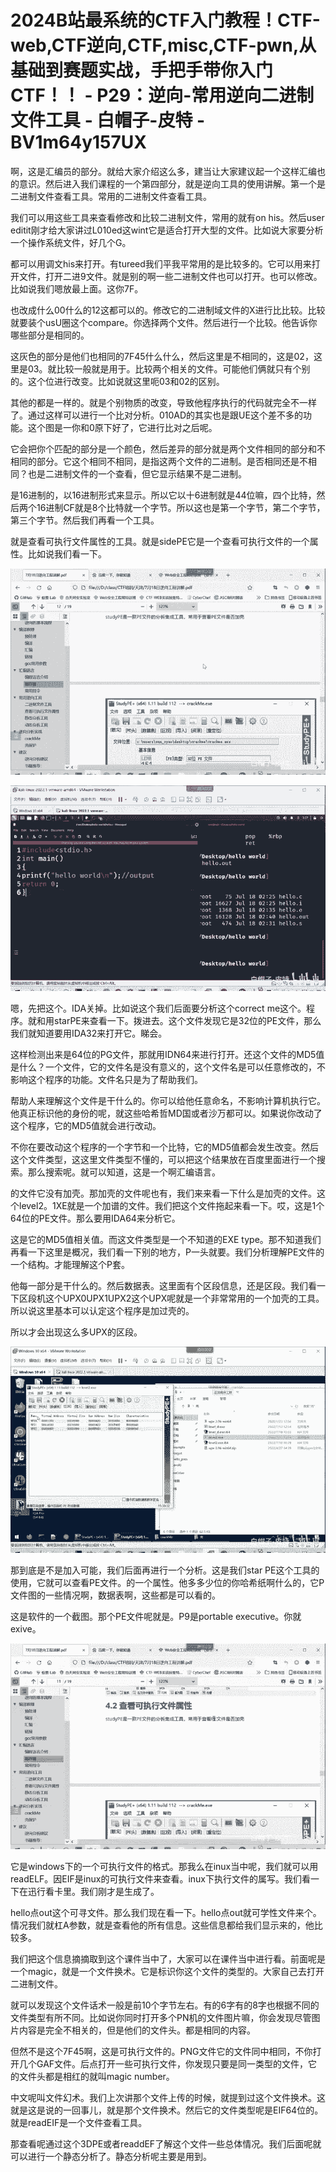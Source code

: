 # 2024B站最系统的CTF入门教程！CTF-web,CTF逆向,CTF,misc,CTF-pwn,从基础到赛题实战，手把手带你入门CTF！！ - P29：逆向-常用逆向二进制文件工具 - 白帽子-皮特 - BV1m64y157UX

啊，这是汇编员的部分。就给大家介绍这么多，建当让大家建议起一个这样汇编也的意识。然后进入我们课程的一个第四部分，就是逆向工具的使用讲解。第一个是二进制文件查看工具。常用的二进制文件查看工具。

我们可以用这些工具来查看修改和比较二进制文件，常用的就有on his。然后user editit刚才给大家讲过L010ed这wint它是适合打开大型的文件。比如说大家要分析一个操作系统文件，好几个G。

都可以用调文his来打开。有tureed我们平我平常用的是比较多的。它可以用来打开文件，打开二进9文件。就是别的啊一些二进制文件也可以打开。也可以修改。比如说我们嗯放最上面。这你7F。

也改成什么00什么的12这都可以的。修改它的二进制域文件的X进行比比较。比较就要装个usU圈这个compare。你选择两个文件。然后进行一个比较。他告诉你哪些部分是相同的。

这灰色的部分是他们也相同的7F45什么什么，然后这里是不相同的，这是02，这里是03。就比较一般就是用于。比较两个相关的文件。可能他们俩就只有个别的。这个位进行改变。比如说就这里呃03和02的区别。

其他的都是一样的。就是个别物质的改变，导致他程序执行的代码就完全不一样了。通过这样可以进行一个比对分析。010AD的其实也是跟UE这个差不多的功能。这个图是一你和0原下好了，它进行比对之后呢。

它会把你个匹配的部分是一个颜色，然后差异的部分就是两个文件相同的部分和不相同的部分。它这个相同不相同，是指这两个文件的二进制。是否相同还是不相同？也是二进制文件的一个查看，但它显示结果不是二进制。

是16进制的，以16进制形式来显示。所以它以十6进制就是44位嘛，四个比特，然后两个16进制CF就是8个比特就一个字节。所以这也是第一个字节，第二个字节，第三个字节。然后我们再看一个工具。

就是查看可执行文件属性的工具。就是sidePE它是一个查看可执行文件的一个属性。比如说我们看一下。

![](img/2fabcf120a2c1d0d69bb46be9f193e7d_1.png)

![](img/2fabcf120a2c1d0d69bb46be9f193e7d_2.png)

嗯，先把这个。IDA关掉。比如说这个我们后面要分析这个correct me这个。程序。就和用starPE来查看一下。拨进去。这个文件发现它是32位的PE文件，那么我们就知道要用IDA32来打开它。睇会。

这样检测出来是64位的PG文件，那就用IDN64来进行打开。还这个文件的MD5值是什么？一个文件，它的文件名是没有意义的，这个文件名是可以任意修改的，不影响这个程序的功能。文件名只是为了帮助我们。

帮助人来理解这个文件是干什么的。你可以给他任意命名，不影响计算机执行它。他真正标识他的身份的呢，就这些哈希哲MD国或者沙万都可以。如果说你改动了这个程序，它的MD5值就会进行改动。

不你在要改动这个程序的一个字节和一个比特，它的MD5值都会发生改变。然后这个文件类型，这这里文件类型不懂的，可以把这个结果放在百度里面进行一个搜索。那么搜索呢。就可以知道，这是一个啊汇编语言。

的文件它没有加壳。那加壳的文件呢也有，我们来来看一下什么是加壳的文件。这个level2。1XE就是一个加谱的文件。我们把这个文件拖起来看一下。哎，这是1个64位的PE文件。那么要用IDA64来分析它。

这是它的MD5值相关值。而这文件类型是一个不知道的EXE type。那不知道我们再看一下这里是概况，我们看一下别的地方，P一头就要。我们分析理解PE文件的一个结构。才能理解这个P套。

他每一部分是干什么的。然后数据表。这里面有个区段信息，还是区段。我们看一下区段机这个UPX0UPX1UPX2这个UPX呢就是一个非常常用的一个加壳的工具。所以说这里基本可以认定这个程序是加过壳的。

所以才会出现这么多UPX的区段。

![](img/2fabcf120a2c1d0d69bb46be9f193e7d_4.png)

那到底是不是加入可能，我们后面再进行一个分析。这是我们star PE这个工具的使用，它就可以查看PE文件。的一个属性。他多多少位的你哈希纸啊什么的，它P文件图的一些情况啊，数据表啊，这些都是可以看的。

这是软件的一个截图。那个PE文件呢就是。P9是portable executive。你就exive。

![](img/2fabcf120a2c1d0d69bb46be9f193e7d_6.png)

它是windows下的一个可执行文件的格式。那我么在inux当中呢，我们就可以用readELF。因EIF是inux的可执行文件来查看。inux下执行文件的属写。我们看一下在迅行看卡里。我们刚才是生成了。

hello点out这个可寻文件。那么我们现在看一下。hello点out就可学性文件来个。情况我们就杠A参数，就是查看他的所有信息。这些信息都给我们显示来的，他比较多。

我们把这个信息摘摘取到这个课件当中了，大家可以在课件当中进行看。前面呢是一个magic，就是一个文件换术。它是标识你这个文件的类型的。大家自己去打开二进制文件。

就可以发现这个文件话术一般是前10个字节左右。有的6字有的8字也根据不同的文件类型有所不同。比如说你同时打开多个PN机的文件图片嘛，你会发现尽管图片内容是完全不相关的，但是他们的文件头。都是相同的内容。

但然不是这个7F45啊，这是可执行文件的。PNG文件它的文件同中相同，不你打开几个GAF文件。后点打开一些可执行文件，你发现只要是同一类型的文件，它的文件头都是相红的就叫magic number。

中文呢叫文件幻术。我们上次讲那个文件上传的时候，就提到过这个文件换术。这就是这是说的一回事儿，就是那个文件换术。然后它的文件类型呢是EIF64位的。就是readEIF是一个文件查看工具。

那查看呢通过这个3DPE或者readdEF了解这个文件一些总体情况。我们后面呢就可以进行一个静态分析了。静态分析呢主要是用到。

